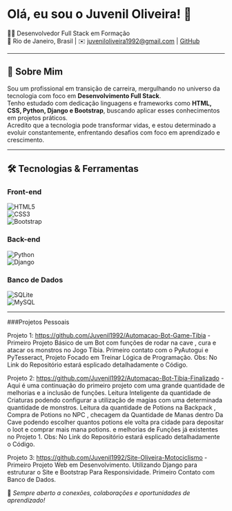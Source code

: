 # Olá, eu sou o Juvenil Oliveira! 👋

🧑‍💻 Desenvolvedor Full Stack em Formação  
📍 Rio de Janeiro, Brasil | ✉️ juveniloliveira1992@gmail.com | [GitHub](https://github.com/Juvenil1992)

---

## 🚀 Sobre Mim

Sou um profissional em transição de carreira, mergulhando no universo da tecnologia com foco em **Desenvolvimento Full Stack**.  
Tenho estudado com dedicação linguagens e frameworks como **HTML, CSS, Python, Django e Bootstrap**, buscando aplicar esses conhecimentos em projetos práticos.  
Acredito que a tecnologia pode transformar vidas, e estou determinado a evoluir constantemente, enfrentando desafios com foco em aprendizado e crescimento.

---

## 🛠 Tecnologias & Ferramentas

### Front-end  
![HTML5](https://img.shields.io/badge/HTML5-E34F26?style=flat&logo=html5&logoColor=white)  
![CSS3](https://img.shields.io/badge/CSS3-1572B6?style=flat&logo=css3&logoColor=white)  
![Bootstrap](https://img.shields.io/badge/Bootstrap-7952B3?style=flat&logo=bootstrap&logoColor=white)

### Back-end  
![Python](https://img.shields.io/badge/Python-3776AB?style=flat&logo=python&logoColor=white)  
![Django](https://img.shields.io/badge/Django-092E20?style=flat&logo=django&logoColor=white)

### Banco de Dados  
![SQLite](https://img.shields.io/badge/SQLite-003B57?style=flat&logo=sqlite&logoColor=white)  
![MySQL](https://img.shields.io/badge/MySQL-4479A1?style=flat&logo=mysql&logoColor=white) 

---

###Projetos Pessoais

Projeto 1: https://github.com/Juvenil1992/Automacao-Bot-Game-Tibia  -  Primeiro Projeto Básico de um Bot com funções de rodar na cave , cura e atacar os monstros no Jogo Tibia.
Primeiro contato com o PyAutogui e PyTesseract, Projeto Focado em Treinar Lógica de Programação.
Obs: No Link do Repositório estará esplicado detalhadamente o Código.

Projeto 2: https://github.com/Juvenil1992/Automacao-Bot-Tibia-Finalizado - Aqui é uma continuação do primeiro projeto com uma grande quantidade de melhorias e a inclusão de funções.
Leitura Inteligente da quantidade de Criaturas podendo configurar a utilização de magias com uma determinada quantidade de monstros.
Leitura da quantidade de Potions na Backpack , Compra de Potions no NPC , checagem da Quantidade de Manas dentro Da Cave podendo escolher quantos potions ele volta pra cidade para depositar o loot e comprar mais mana potions.
e melhorias de Funções já existentes no Projeto 1.
Obs: No Link do Repositório estará esplicado detalhadamente o Código.

Projeto 3: https://github.com/Juvenil1992/Site-Oliveira-Motociclismo - Primeiro Projeto Web em Desenvolvimento.
Utilizando Django para estruturar o Site e Bootstrap Para Responsividade.
Primeiro Contato com Banco de Dados.
     


📌 *Sempre aberto a conexões, colaborações e oportunidades de aprendizado!*
